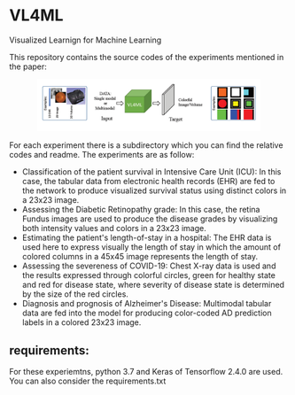 # VL4ML
 Visualized Learnign for Machine Learning


This repository contains the source codes of the experiments mentioned in the paper:



<p align="center">
<img src="fig.png" alt="drawing" width=80%/>
</p>

For each experiment there is a subdirectory which you can find the relative codes and readme. The experiments are as follow:

- Classification of the patient survival in Intensive Care Unit (ICU): In this case, the tabular data from electronic health records (EHR) are fed to the network to produce visualized survival status using distinct colors in a 23x23 image. 
- Assessing the Diabetic Retinopathy grade: In this case, the retina Fundus images are used to produce the disease grades by visualizing both intensity values and colors in a 23x23 image.
- Estimating the patient's length-of-stay in a hospital: The EHR data is used here to express visually the length of stay in which the amount of colored columns in a 45x45 image represents the length of stay.
- Assessing the severeness of COVID-19: Chest X-ray data is used and the results expressed through colorful circles, green for healthy state and red for disease state, where severity of disease state is determined by the size of the red circles. 
- Diagnosis and prognosis of Alzheimer's Disease: Multimodal tabular data are fed into the model for producing color-coded AD prediction labels in a colored 23x23 image.



## requirements:

For these experiemtns, python 3.7 and Keras of Tensorflow 2.4.0 are used. </br>
You can also consider the requirements.txt


